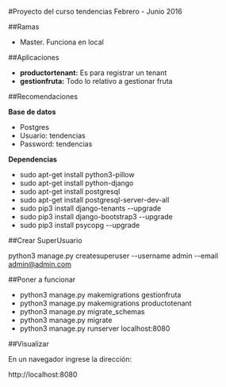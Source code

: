 #Proyecto del curso tendencias Febrero - Junio 2016

##Ramas
* Master. Funciona en local 

##Aplicaciones

* <b>productortenant:</b> Es para registrar un tenant
* <b>gestionfruta:</b> Todo lo relativo a gestionar fruta

##Recomendaciones

<b>Base de datos</b>
* Postgres
* Usuario: tendencias
*  Password: tendencias

 <b>Dependencias</b>
* sudo apt-get install python3-pillow
* sudo apt-get install python-django
* sudo apt-get install postgresql
* sudo apt-get install postgresql-server-dev-all
* sudo pip3 install django-tenants --upgrade
* sudo pip3 install django-bootstrap3 --upgrade
* sudo pip3 install psycopg --upgrade

##Crear SuperUsuario

python3 manage.py createsuperuser --username admin --email admin@admin.com

##Poner a funcionar

* python3 manage.py makemigrations gestionfruta
* python3 manage.py makemigrations productotenant
* python3 manage.py migrate_schemas
* python3 manage.py migrate
* python3 manage.py runserver localhost:8080

##Visualizar

En un navegador ingrese la dirección:

http://localhost:8080
